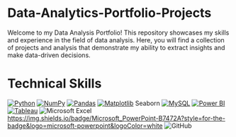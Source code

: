 # Data-Analytics-Portfolio-Projects
Welcome to my Data Analysis Portfolio! This repository showcases my skills and experience in the field of data analysis. Here, you will find a collection of projects and analysis that demonstrate my ability to extract insights and make data-driven decisions.
# Technical Skills
[![Python](https://img.shields.io/badge/Python-3776AB?logo=python&logoColor=fff)](#) [![NumPy](https://img.shields.io/badge/NumPy-4DABCF?logo=numpy&logoColor=fff)](#) [![Pandas](https://img.shields.io/badge/Pandas-150458?logo=pandas&logoColor=fff)](#) [![Matplotlib](https://custom-icon-badges.demolab.com/badge/Matplotlib-71D291?logo=matplotlib&logoColor=fff)](#) Seaborn 	[![MySQL](https://img.shields.io/badge/MySQL-4479A1?logo=mysql&logoColor=fff)](#) [![Power BI](https://custom-icon-badges.demolab.com/badge/Power%20BI-F1C912?logo=power-bi&logoColor=fff)](#) [![Tableau](https://custom-icon-badges.demolab.com/badge/Tableau-0176D3?logo=tableau&logoColor=fff)](#) ![Microsoft Excel](https://img.shields.io/badge/Microsoft_Excel-217346?style=for-the-badge&logo=microsoft-excel&logoColor=white) https://img.shields.io/badge/Microsoft_PowerPoint-B7472A?style=for-the-badge&logo=microsoft-powerpoint&logoColor=white  ![GitHub](https://img.shields.io/badge/github-%23121011.svg?style=for-the-badge&logo=github&logoColor=white)
